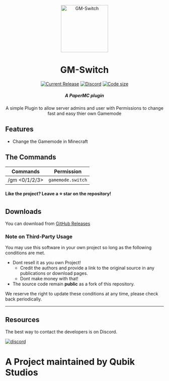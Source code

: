 <p align="center"><img src="https://qubik-studios.net/wp-content/uploads/2022/01/gmswitch.png" width="auto" height="150px" alt="GM-Switch"></p>
<h1 align="center">GM-Switch</h1>

[<p align="center"><img src="https://img.shields.io/github/v/release/Qubik-Studios/GM-Switch?include_prereleases&style=for-the-badge" alt="Current Release">](https://github.com/Qubik-Studios/Qubik-Launcher/releases) [<img src="https://img.shields.io/discord/759767022916599808?label=Discord&style=for-the-badge" alt="Discord">](http://discord.Qubik-Studios.net) [<img src="https://img.shields.io/github/languages/code-size/Qubik-Studios/GM-Switch?style=for-the-badge" alt="Code size">](#) </p>

<em><h5 align="center">A PaperMC plugin</h5></em>


<p align="center">A simple Plugin to allow server admins and user with Permissions
to change fast and easy thier own Gamemode</p>

## Features

* Change the Gamemode in Minecraft


## The Commands

| Commands | Permission |
| -------- | ---- |
| /gm \<0/1/2/3\> | `gamemode.switch` |


#### Like the project? Leave a ⭐ star on the repository!

## Downloads

You can download from [GitHub Releases](https://github.com/Qubik-Studios/GM-Switch/releases)

### Note on Third-Party Usage

You may use this software in your own project so long as the following conditions are met.

* Dont resell it as you own Project!
  * Credit the authors and provide a link to the original source in any publications or download pages.
  * Dont make money with that!
* The source code remain **public** as a fork of this repository.

We reserve the right to update these conditions at any time, please check back periodically.

---

## Resources

The best way to contact the developers is on Discord.

[![discord](https://discordapp.com/api/guilds/759767022916599808/embed.png?style=banner3)][discord]


# A Project maintained by Qubik Studios

[discord]: http://discord.Qubik-Studios.net 'Discord'
